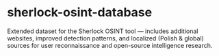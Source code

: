 # sherlock-osint-database
Extended dataset for the Sherlock OSINT tool — includes additional websites, improved detection patterns, and localized (Polish &amp; global) sources for user reconnaissance and open-source intelligence research.
